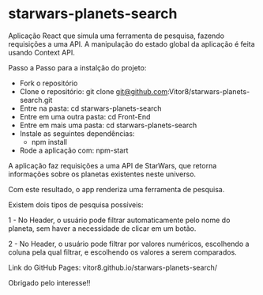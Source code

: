 # starwars-planets-search
Aplicação React que simula uma ferramenta de pesquisa, fazendo requisições a uma API. A manipulação do estado global da aplicação é feita usando Context API.

Passo a Passo para a instalção do projeto:

- Fork o repositório
- Clone o repositório: git clone git@github.com:Vitor8/starwars-planets-search.git
- Entre na pasta: cd starwars-planets-search
- Entre em uma outra pasta: cd Front-End
- Entre em mais uma pasta: cd starwars-planets-search
- Instale as seguintes dependências:
  - npm install
- Rode a aplicação com: npm-start

A aplicação faz requisições a uma API de StarWars, que retorna informações sobre os planetas existentes neste universo. 

Com este resultado, o app renderiza uma ferramenta de pesquisa.

Existem dois tipos de pesquisa possíveis:

  1 - No Header, o usuário pode filtrar automaticamente pelo nome do planeta, sem haver a necessidade de clicar em um botão.
  
  2 - No Header, o usuário pode filtrar por valores numéricos, escolhendo a coluna pela qual filtrar, e escolhendo os valores a serem comparados.
  
 Link do GitHub Pages: vitor8.github.io/starwars-planets-search/
 
 Obrigado pelo interesse!!
